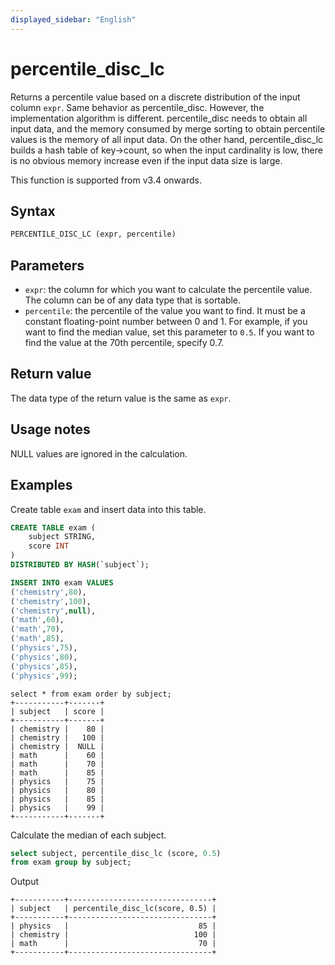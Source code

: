```yaml
---
displayed_sidebar: "English"
---
```


# percentile_disc_lc



Returns a percentile value based on a discrete distribution of the input column `expr`. Same behavior as percentile_disc. However, the implementation algorithm is different. percentile_disc needs to obtain all input data, and the memory consumed by merge sorting to obtain percentile values ​​is the memory of all input data. On the other hand, percentile_disc_lc builds a hash table of key->count, so when the input cardinality is low, there is no obvious memory increase even if the input data size is large.

This function is supported from v3.4 onwards.

## Syntax

```SQL
PERCENTILE_DISC_LC (expr, percentile) 
```

## Parameters

- `expr`: the column for which you want to calculate the percentile value. The column can be of any data type that is sortable.
- `percentile`: the percentile of the value you want to find. It must be a constant floating-point number between 0 and 1. For example, if you want to find the median value, set this parameter to `0.5`. If you want to find the value at the 70th percentile, specify 0.7.

## Return value

The data type of the return value is the same as `expr`.

## Usage notes

NULL values are ignored in the calculation.

## Examples

Create table `exam` and insert data into this table.

```sql
CREATE TABLE exam (
    subject STRING,
    score INT
) 
DISTRIBUTED BY HASH(`subject`);

INSERT INTO exam VALUES
('chemistry',80),
('chemistry',100),
('chemistry',null),
('math',60),
('math',70),
('math',85),
('physics',75),
('physics',80),
('physics',85),
('physics',99);
```

```Plain
select * from exam order by subject;
+-----------+-------+
| subject   | score |
+-----------+-------+
| chemistry |    80 |
| chemistry |   100 |
| chemistry |  NULL |
| math      |    60 |
| math      |    70 |
| math      |    85 |
| physics   |    75 |
| physics   |    80 |
| physics   |    85 |
| physics   |    99 |
+-----------+-------+
```

Calculate the median of each subject.

```SQL
select subject, percentile_disc_lc (score, 0.5)
from exam group by subject;
```

Output

```Plain
+-----------+--------------------------------+
| subject   | percentile_disc_lc(score, 0.5) |
+-----------+--------------------------------+
| physics   |                             85 |
| chemistry |                            100 |
| math      |                             70 |
+-----------+--------------------------------+
```
